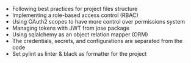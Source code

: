 - Following best practices for project files structure
- Implementing a role-based access control (RBAC)
- Using OAuth2 scopes to have more control over permissions system
- Managing tokens with JWT from jose package 
- Using sqlalchemy as an object relation mapper (ORM)
- The credentials, secrets, and configurations are separated from the code
- Set pylint as linter & black as formatter for the project